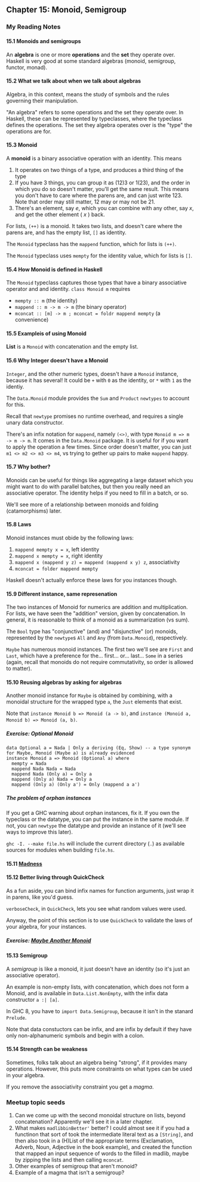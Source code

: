 ## Chapter 15: Monoid, Semigroup

### My Reading Notes

#### 15.1 Monoids and semigroups

An __algebra__ is one or more __operations__ and the __set__ they operate over.
Haskell is very good at some standard algebras (monoid, semigroup, functor, monad).

#### 15.2 What we talk about when we talk about algebras

Algebra, in this context, means the study of symbols and the rules governing their
manipulation.

"An algebra" refers to some operations and the set they operate over. In Haskell,
these can be represented by typeclasses, where the typeclass defines the operations.
The set they algebra operates over is the "type" the operations are for.

#### 15.3 Monoid

A __monoid__ is a binary associative operation with an identity. This means
1. It operates on two things of a type, and produces a third thing of the type
2. If you have 3 things, you can group it as (12)3 or 1(23), and the order in which
    you do so doesn't matter, you'll get the same result. This means you don't have
    to care where the parens are, and can just write 123. Note that order may still matter,
    12 may or may not be 21.
3. There's an element, say _e_, which you can combine with any other, say _x_, and get
    the other element ( _x_ ) back.

For lists, `(++)` is a monoid. It takes two lists, and doesn't care where the parens are,
and has the empty list, `[]` as identity.

The `Monoid` typeclass has the `mappend` function, which for lists is `(++)`.

The `Monoid` typeclass uses `mempty` for the identity value, which for lists is `[]`.

#### 15.4 How Monoid is defined in Haskell

The `Monoid` typeclass captures those types that have a binary associative operator and
and identity. `class Monoid m` requires
* `mempty :: m` (the identity)
* `mappend :: m -> m -> m` (the binary operator)
* `mconcat :: [m] -> m ; mconcat = foldr mappend mempty` (a convenience)

#### 15.5 Exampleis of using Monoid

**List** is a `Monoid` with concatenation and the empty list.

#### 15.6 Why Integer doesn't have a Monoid

`Integer`, and the other numeric types, doesn't have a `Monoid` instance, because it
has several! It could be `+` with `0` as the identity, or `*` with `1` as the identiy.

The `Data.Monoid` module provides the `Sum` and `Product` `newtypes` to account for this.

Recall that `newtype` promises no runtime overhead, and requires a single unary data constructor.

There's an infix notation for `mappend`, namely `(<>)`, with type `Monoid m => m -> m -> m`.
It comes in the `Data.Monoid` package. It is useful for if you want to apply the operation
a few times. Since order doesn't matter, you can just `m1 <> m2 <> m3 <> m4`, vs trying
to gether up pairs to make `mappend` happy.

#### 15.7 Why bother?

Monoids can be useful for things like aggregating a large dataset which you might want to
do with parallel batches, but then you really need an associative operator. The identity
helps if you need to fill in a batch, or so.

We'll see more of a relationship between monoids and folding (catamorphisms) later.

#### 15.8 Laws

Monoid instances must obide by the following laws:
1. `mappend mempty x = x`, left identity
2. `mappend x mempty = x`, right identity
3. `mappend x (mappend y z) = mappend (mappend x y) z`, associativity
4. `mconcat = folder mappend mempty`

Haskell doesn't actually enforce these laws for you instances though.

#### 15.9 Different instance, same represenation

The two instances of Monoid for numerics are addition and multiplication. For lists, we
have seen the "addition" version, given by concatenation. In general, it is reasonable
to think of a monoid as a summarization (vs sum).

The `Bool` type has "conjunctive" (and) and "disjunctive" (or) monoids, represented by
the `newtype`s `All` and `Any` (from `Data.Monoid`), respectively.

`Maybe` has numerous monoid instances. The first two we'll see are `First` and `Last`,
which have a preference for the... first... or... last... `Some` in a series (again,
recall that monoids do not require commutativity, so order is allowed to matter).

#### 15.10 Reusing algebras by asking for algebras

Another monoid instance for `Maybe` is obtained by combining, with a monoidal structure
for the wrapped type `a`, the `Just` elements that exist.

Note that `instance Monoid b => Monoid (a -> b)`, and `instance (Monoid a, Monoid b) => Monoid (a, b)`.

##### Exercise: Optional Monoid

```
data Optional a = Nada | Only a deriving (Eq, Show) -- a type synonym for Maybe, Monoid (Maybe a) is already evidenced
instance Monoid a => Monoid (Optional a) where
  mempty = Nada
  mappend Nada Nada = Nada
  mappend Nada (Only a) = Only a
  mappend (Only a) Nada = Only a
  mappend (Only a) (Only a') = Only (mappend a a')
```

##### The problem of orphan instances

If you get a GHC warning about orphan instances, fix it. If you own the typeclass or the datatype,
you can put the instance in the same module. If not, you can `newtype` the datatype and provide an
instance of it (we'll see ways to improve this later).

`ghc -I. --make file.hs` will include the current directory (`.`) as available sources for
modules when building `file.hs`.

#### 15.11 [Madness](madness.hs)

#### 15.12 Better living through QuickCheck

As a fun aside, you can bind infix names for function arguments, just wrap it in parens, like
you'd guess.

`verboseCheck`, in `QuickCheck`, lets you see what random values were used.

Anyway, the point of this section is to use `QuickCheck` to validate the laws of your algebra,
for your instances.

##### Exercise: [Maybe Another Monoid](s12_mam.hs)

#### 15.13 Semigroup

A _semigroup_ is like a monoid, it just doesn't have an identity (so it's just an associative operator).

An example is non-empty lists, with concatenation, which does not form a Monoid, and is available in
`Data.List.NonEmpty`, with the infix data constructor `a :| [a]`.

In GHC 8, you have to `import Data.Semigroup`, because it isn't in the stanard `Prelude`.

Note that data constuctors can be infix, and are infix by default if they have only non-alphanumeric symbols
and begin with a colon.

#### 15.14 Strength can be weakness

Sometimes, folks talk about an algebra being "strong", if it provides many operations. However,
this puts more constraints on what types can be used in your algebra.

If you remove the associativity constraint you get a _magma_. 

### Meetup topic seeds

1. Can we come up with the second monoidal structure on lists, beyond concatenation?
    Apparently we'll see it in a later chapter.
2. What makes `madlibbinBetter'` better? I could almost see it if you had a functinon that sort of
    took the intermediate literal text as a `[String]`, and then also took in a (H)List of the
    appropriate terms (Exclamation, Adverb, Noun, Adjective in the book example), and created the
    function that mapped an input sequence of words to the filled in madlib, maybe by zipping the lists
    and then calling `mconcat`.
3. Other examples of semigroup that aren't monoid?
4. Example of a magma that isn't a semigroup?
